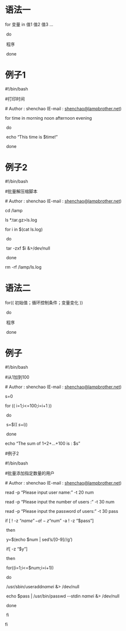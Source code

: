# 语法一

for 变量 in 值1 值2 值3 ...

​	do

​		程序

​	done

# 例子1

#!/bin/bash

#打印时间

\# Author :  shenchao	(E-mail :	shenchao@lampbrother.net)

for time in morning noon afternoon evening

​		do

​					echo	“This time is $time!”

​		done

# 例子2

#!/bin/bash

#批量解压缩脚本

\# Author : shenchao	(E-mail :	shenchao@lampbrother.net)

cd /lamp

ls *.tar.gz>ls.log

for i in $(cat ls.log)

​	do

​			tar -zxf $i &>/dev/null

​	done

rm -rf /lamp/ls.log

# 语法二

for(( 初始值；循环控制条件；变量变化 ))

​	do

​		程序

​	done

# 例子

#!/bin/bash

#从1加到100

\# Author : shenchao	(E-mail :	shenchao@lampbrother.net)

s=0

for (( i=1;i<=100;i=i+1 ))

​	do 

​		s=$(( $s+$i))

​	done

echo “The sum of 1+2+...+100 is : $s”

#例子2

#!/bin/bash

#批量添加指定数量的用户

\# Author : shenchao	(E-mail :	shenchao@lampbrother.net)

read -p “Please input user name:” -t 20 num

read -p “Please input the number of users :” -t 30 num

read -p “Please input the password of users:” -t 30 pass

if [ ! -z “$name” -a ! -z “$num” -a ! -z “$pass”]

​	then

​	y=$(echo $num | sed’s/[0-9]//g’)

​		if[ -z “$y”]

​			then

​			for((i=1;i<=$num;i=i+1))

​				do

​					/usr/sbin/useradd$name$i &> /dev/null

​						echo $pass | /usr/bin/passwd --stdin $name$i &> /dev/null

​				done

​	fi

fi